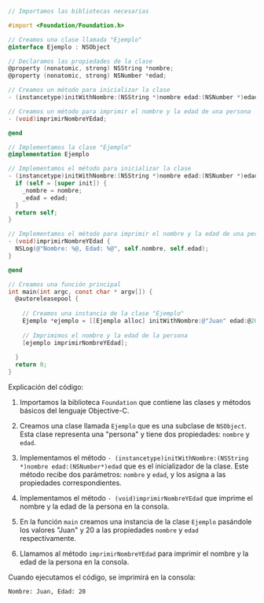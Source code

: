 ```objective-c
// Importamos las bibliotecas necesarias

#import <Foundation/Foundation.h>

// Creamos una clase llamada "Ejemplo"
@interface Ejemplo : NSObject

// Declaramos las propiedades de la clase
@property (nonatomic, strong) NSString *nombre;
@property (nonatomic, strong) NSNumber *edad;

// Creamos un método para inicializar la clase
- (instancetype)initWithNombre:(NSString *)nombre edad:(NSNumber *)edad;

// Creamos un método para imprimir el nombre y la edad de una persona
- (void)imprimirNombreYEdad;

@end

// Implementamos la clase "Ejemplo"
@implementation Ejemplo

// Implementamos el método para inicializar la clase
- (instancetype)initWithNombre:(NSString *)nombre edad:(NSNumber *)edad {
  if (self = [super init]) {
    _nombre = nombre;
    _edad = edad;
  }
  return self;
}

// Implementamos el método para imprimir el nombre y la edad de una persona
- (void)imprimirNombreYEdad {
  NSLog(@"Nombre: %@, Edad: %@", self.nombre, self.edad);
}

@end

// Creamos una función principal
int main(int argc, const char * argv[]) {
  @autoreleasepool {
      
    // Creamos una instancia de la clase "Ejemplo"
    Ejemplo *ejemplo = [[Ejemplo alloc] initWithNombre:@"Juan" edad:@20];
    
    // Imprimimos el nombre y la edad de la persona
    [ejemplo imprimirNombreYEdad];
    
  }
  return 0;
}
```

Explicación del código:

1. Importamos la biblioteca `Foundation` que contiene las clases y métodos básicos del lenguaje Objective-C.


2. Creamos una clase llamada `Ejemplo` que es una subclase de `NSObject`. Esta clase representa una "persona" y tiene dos propiedades: `nombre` y `edad`.


3. Implementamos el método `- (instancetype)initWithNombre:(NSString *)nombre edad:(NSNumber*)edad` que es el inicializador de la clase. Este método recibe dos parámetros: `nombre` y `edad`, y los asigna a las propiedades correspondientes.


4. Implementamos el método `- (void)imprimirNombreYEdad` que imprime el nombre y la edad de la persona en la consola.


5. En la función `main` creamos una instancia de la clase `Ejemplo` pasándole los valores "Juan" y 20 a las propiedades `nombre` y `edad` respectivamente.


6. Llamamos al método `imprimirNombreYEdad` para imprimir el nombre y la edad de la persona en la consola.

Cuando ejecutamos el código, se imprimirá en la consola:

```
Nombre: Juan, Edad: 20
```